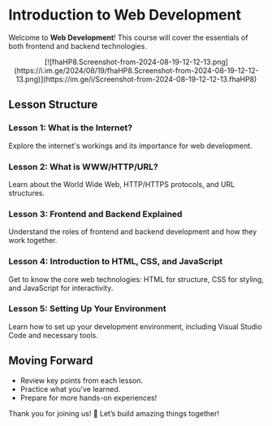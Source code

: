 # **Introduction to Web Development**

Welcome to **Web Development**! This course will cover the essentials of both frontend and backend technologies.

<div align="center">
    [![fhaHP8.Screenshot-from-2024-08-19-12-12-13.png](https://i.im.ge/2024/08/19/fhaHP8.Screenshot-from-2024-08-19-12-12-13.png)](https://im.ge/i/Screenshot-from-2024-08-19-12-12-13.fhaHP8)</div>

## **Lesson Structure**

### **Lesson 1: What is the Internet?**
Explore the internet's workings and its importance for web development.

### **Lesson 2: What is WWW/HTTP/URL?**
Learn about the World Wide Web, HTTP/HTTPS protocols, and URL structures.

### **Lesson 3: Frontend and Backend Explained**
Understand the roles of frontend and backend development and how they work together.

### **Lesson 4: Introduction to HTML, CSS, and JavaScript**
Get to know the core web technologies: HTML for structure, CSS for styling, and JavaScript for interactivity.

### **Lesson 5: Setting Up Your Environment**
Learn how to set up your development environment, including Visual Studio Code and necessary tools.

## **Moving Forward**
- Review key points from each lesson.
- Practice what you've learned.
- Prepare for more hands-on experiences!

Thank you for joining us! 🚀 Let’s build amazing things together!

<!--stackedit_data:
eyJoaXN0b3J5IjpbNDYxMzc2NTY3LC0xNDI0NTE1NTY3XX0=
-->